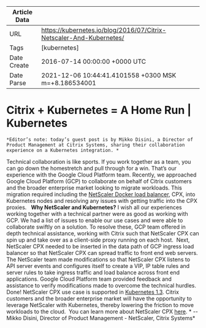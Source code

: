 |             Article Data             ||
| ----------------- | ----------------- |
| URL               | https://kubernetes.io/blog/2016/07/Citrix-Netscaler-And-Kubernetes/        |
| Tags              | [kubernetes]       |
| Date Create       | 2016-07-14 00:00:00 &#43;0000 UTC |
| Date Parse        | 2021-12-06 10:44:41.4101558 &#43;0300 MSK m=&#43;8.186534001  |

#  Citrix &#43; Kubernetes = A Home Run  | Kubernetes

	
	
	
	
	*Editor’s note: today’s guest post is by Mikko Disini, a Director of Product Management at Citrix Systems, sharing their collaboration experience on a Kubernetes integration. *
Technical collaboration is like sports. If you work together as a team, you can go down the homestretch and pull through for a win. That’s our experience with the Google Cloud Platform team.
Recently, we approached Google Cloud Platform (GCP) to collaborate on behalf of Citrix customers and the broader enterprise market looking to migrate workloads. This migration required including the [NetScaler Docker load balancer](https://www.citrix.com/blogs/2016/06/20/the-best-docker-load-balancer-at-dockercon-in-seattle-this-week/), CPX, into Kubernetes nodes and resolving any issues with getting traffic into the CPX proxies.  
**Why NetScaler and Kubernetes?**
I wish all our experiences working together with a technical partner were as good as working with GCP. We had a list of issues to enable our use cases and were able to collaborate swiftly on a solution. To resolve these, GCP team offered in depth technical assistance, working with Citrix such that NetScaler CPX can spin up and take over as a client-side proxy running on each host. 
Next, NetScaler CPX needed to be inserted in the data path of GCP ingress load balancer so that NetScaler CPX can spread traffic to front end web servers. The NetScaler team made modifications so that NetScaler CPX listens to API server events and configures itself to create a VIP, IP table rules and server rules to take ingress traffic and load balance across front end applications. Google Cloud Platform team provided feedback and assistance to verify modifications made to overcome the technical hurdles. Done!
NetScaler CPX use case is supported in [Kubernetes 1.3](https://kubernetes.io/blog/2016/07/kubernetes-1-3-bridging-cloud-native-and-enterprise-workloads/). Citrix customers and the broader enterprise market will have the opportunity to leverage NetScaler with Kubernetes, thereby lowering the friction to move workloads to the cloud. 
You can learn more about NetScaler CPX [here](https://www.citrix.com/networking/microservices.html).
* -- Mikko Disini, Director of Product Management - NetScaler, Citrix Systems*


	

	


